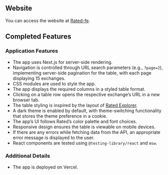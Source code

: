 ## Website

You can access the website at [Rated-fe](https://rated-fe.vercel.app/).

## Completed Features

### Application Features

- The app uses Next.js for server-side rendering.
- Navigation is controlled through URL search parameters (e.g., `?page=2`), implementing server-side pagination for the table, with each page displaying 15 exchanges.
- CSS modules are used to style the app.
- The app displays the required columns in a styled table format.
- Clicking on a table row opens the respective exchange’s URL in a new browser tab.
- The table styling is inspired by the layout of [Rated Explorer](https://explorer.rated.network/?network=mainnet&view=pool&timeWindow=1d&page=1&pageSize=15&poolType=all).
- A dark theme is enabled by default, with theme-switching functionality that stores the theme preference in a cookie.
- The app’s UI follows Rated’s color palette and font choices.
- Responsive design ensures the table is viewable on mobile devices.
- If there are any errors while fetching data from the API, an appropriate error message is displayed to the user.
- React components are tested using `@testing-library/react` and `msw`.

### Additional Details

- The app is deployed on Vercel.
